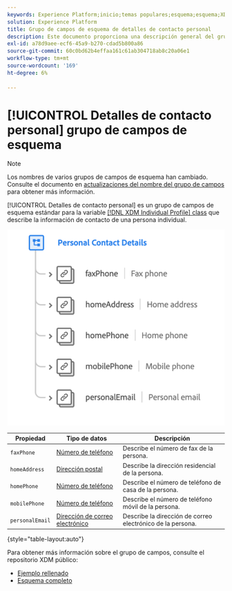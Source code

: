```yaml
---
keywords: Experience Platform;inicio;temas populares;esquema;esquema;XDM;perfil individual;campos;esquemas;esquemas;detalles personales;diseño de esquema;grupo de campos;grupo de campos;
solution: Experience Platform
title: Grupo de campos de esquema de detalles de contacto personal
description: Este documento proporciona una descripción general del grupo de campos de esquema Detalles de contacto personales .
exl-id: a78d9aee-ecf6-45a9-b270-cdad5b800a86
source-git-commit: 60c0bd62b4effaa161c61ab304718ab8c20a06e1
workflow-type: tm+mt
source-wordcount: '169'
ht-degree: 6%

---
```



# [!UICONTROL Detalles de contacto personal] grupo de campos de esquema

>[!NOTE]
>
>Los nombres de varios grupos de campos de esquema han cambiado. Consulte el documento en [actualizaciones del nombre del grupo de campos](../name-updates.md) para obtener más información.

[!UICONTROL Detalles de contacto personal] es un grupo de campos de esquema estándar para la variable [[!DNL XDM Individual Profile] class](../../classes/individual-profile.md) que describe la información de contacto de una persona individual.

![](../../images/field-groups/personal-contact-details.png)

| Propiedad | Tipo de datos | Descripción |
| --- | --- | --- |
| `faxPhone` | [Número de teléfono](../../data-types/phone-number.md) | Describe el número de fax de la persona. |
| `homeAddress` | [Dirección postal](../../data-types/postal-address.md) | Describe la dirección residencial de la persona. |
| `homePhone` | [Número de teléfono](../../data-types/phone-number.md) | Describe el número de teléfono de casa de la persona. |
| `mobilePhone` | [Número de teléfono](../../data-types/phone-number.md) | Describe el número de teléfono móvil de la persona. |
| `personalEmail` | [Dirección de correo electrónico](../../data-types/email-address.md) | Describe la dirección de correo electrónico de la persona. |

{style=&quot;table-layout:auto&quot;}

Para obtener más información sobre el grupo de campos, consulte el repositorio XDM público:

* [Ejemplo rellenado](https://github.com/adobe/xdm/blob/master/components/fieldgroups/profile/profile-personal-details.example.1.json)
* [Esquema completo](https://github.com/adobe/xdm/blob/master/components/fieldgroups/profile/profile-personal-details.schema.json)
